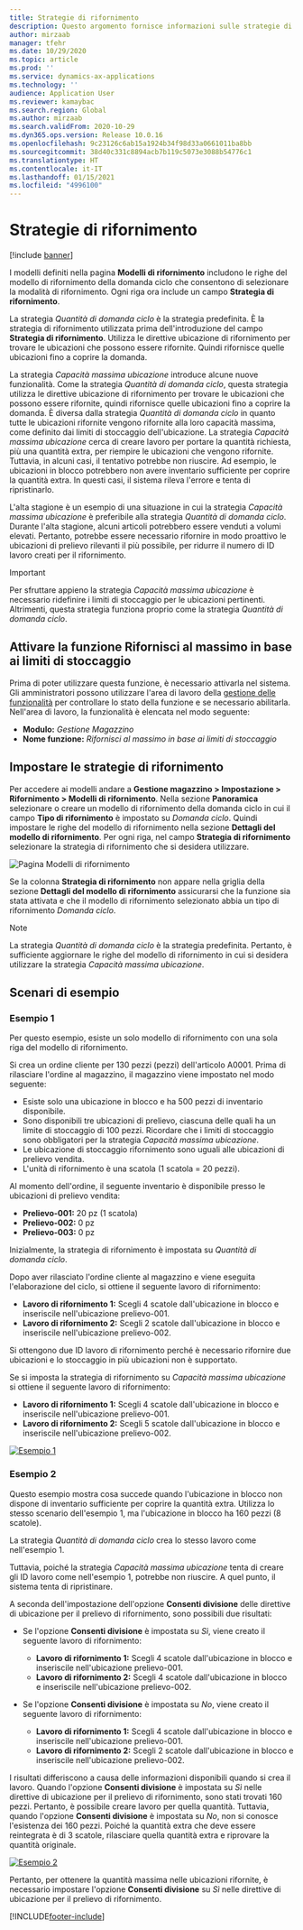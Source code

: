 ```yaml
---
title: Strategie di rifornimento
description: Questo argomento fornisce informazioni sulle strategie di rifornimento e spiega come utilizzare il campo Strategia di rifornimento nelle righe del modello di rifornimento della domanda ciclo per selezionare la modalità di rifornimento.
author: mirzaab
manager: tfehr
ms.date: 10/29/2020
ms.topic: article
ms.prod: ''
ms.service: dynamics-ax-applications
ms.technology: ''
audience: Application User
ms.reviewer: kamaybac
ms.search.region: Global
ms.author: mirzaab
ms.search.validFrom: 2020-10-29
ms.dyn365.ops.version: Release 10.0.16
ms.openlocfilehash: 9c23126c6ab15a1924b34f98d33a0661011ba8bb
ms.sourcegitcommit: 38d40c331c8894acb7b119c5073e3088b54776c1
ms.translationtype: HT
ms.contentlocale: it-IT
ms.lasthandoff: 01/15/2021
ms.locfileid: "4996100"
---
```

# <a name="replenishment-strategies"></a>Strategie di rifornimento

[!include [banner](../includes/banner.md)]

I modelli definiti nella pagina **Modelli di rifornimento** includono le righe del modello di rifornimento della domanda ciclo che consentono di selezionare la modalità di rifornimento. Ogni riga ora include un campo **Strategia di rifornimento**.

La strategia *Quantità di domanda ciclo* è la strategia predefinita. È la strategia di rifornimento utilizzata prima dell'introduzione del campo **Strategia di rifornimento**. Utilizza le direttive ubicazione di rifornimento per trovare le ubicazioni che possono essere rifornite. Quindi rifornisce quelle ubicazioni fino a coprire la domanda.

La strategia *Capacità massima ubicazione* introduce alcune nuove funzionalità. Come la strategia *Quantità di domanda ciclo*, questa strategia utilizza le direttive ubicazione di rifornimento per trovare le ubicazioni che possono essere rifornite, quindi rifornisce quelle ubicazioni fino a coprire la domanda. È diversa dalla strategia *Quantità di domanda ciclo* in quanto tutte le ubicazioni rifornite vengono rifornite alla loro capacità massima, come definito dai limiti di stoccaggio dell'ubicazione. La strategia *Capacità massima ubicazione* cerca di creare lavoro per portare la quantità richiesta, più una quantità extra, per riempire le ubicazioni che vengono rifornite. Tuttavia, in alcuni casi, il tentativo potrebbe non riuscire. Ad esempio, le ubicazioni in blocco potrebbero non avere inventario sufficiente per coprire la quantità extra. In questi casi, il sistema rileva l'errore e tenta di ripristinarlo.

L'alta stagione è un esempio di una situazione in cui la strategia *Capacità massima ubicazione* è preferibile alla strategia *Quantità di domanda ciclo*. Durante l'alta stagione, alcuni articoli potrebbero essere venduti a volumi elevati. Pertanto, potrebbe essere necessario rifornire in modo proattivo le ubicazioni di prelievo rilevanti il più possibile, per ridurre il numero di ID lavoro creati per il rifornimento.

> [!IMPORTANT]
> Per sfruttare appieno la strategia *Capacità massima ubicazione* è necessario ridefinire i limiti di stoccaggio per le ubicazioni pertinenti. Altrimenti, questa strategia funziona proprio come la strategia *Quantità di domanda ciclo*.

## <a name="turn-on-the-replenish-to-max-based-on-stocking-limits-feature"></a>Attivare la funzione Rifornisci al massimo in base ai limiti di stoccaggio

Prima di poter utilizzare questa funzione, è necessario attivarla nel sistema. Gli amministratori possono utilizzare l'area di lavoro della [gestione delle funzionalità](../../fin-ops-core/fin-ops/get-started/feature-management/feature-management-overview.md) per controllare lo stato della funzione e se necessario abilitarla. Nell'area di lavoro, la funzionalità è elencata nel modo seguente:

- **Modulo:** *Gestione Magazzino*
- **Nome funzione:** *Rifornisci al massimo in base ai limiti di stoccaggio*

## <a name="set-up-replenishment-strategies"></a>Impostare le strategie di rifornimento

Per accedere ai modelli andare a **Gestione magazzino \> Impostazione \> Rifornimento \> Modelli di rifornimento**. Nella sezione **Panoramica** selezionare o creare un modello di rifornimento della domanda ciclo in cui il campo **Tipo di rifornimento** è impostato su *Domanda ciclo*. Quindi impostare le righe del modello di rifornimento nella sezione **Dettagli del modello di rifornimento**. Per ogni riga, nel campo **Strategia di rifornimento** selezionare la strategia di rifornimento che si desidera utilizzare.

![Pagina Modelli di rifornimento](media/ReplenTempWaveDmdMaxLocCap.png "Pagina Modelli di rifornimento")

Se la colonna **Strategia di rifornimento** non appare nella griglia della sezione **Dettagli del modello di rifornimento** assicurarsi che la funzione sia stata attivata e che il modello di rifornimento selezionato abbia un tipo di rifornimento *Domanda ciclo*.

> [!NOTE]
> La strategia *Quantità di domanda ciclo* è la strategia predefinita. Pertanto, è sufficiente aggiornare le righe del modello di rifornimento in cui si desidera utilizzare la strategia *Capacità massima ubicazione*.

## <a name="example-scenarios"></a>Scenari di esempio

### <a name="example-1"></a>Esempio 1

Per questo esempio, esiste un solo modello di rifornimento con una sola riga del modello di rifornimento.

Si crea un ordine cliente per 130 pezzi (pezzi) dell'articolo A0001. Prima di rilasciare l'ordine al magazzino, il magazzino viene impostato nel modo seguente:

- Esiste solo una ubicazione in blocco e ha 500 pezzi di inventario disponibile.
- Sono disponibili tre ubicazioni di prelievo, ciascuna delle quali ha un limite di stoccaggio di 100 pezzi. Ricordare che i limiti di stoccaggio sono obbligatori per la strategia *Capacità massima ubicazione*.
- Le ubicazione di stoccaggio rifornimento sono uguali alle ubicazioni di prelievo vendita.
- L'unità di rifornimento è una scatola (1 scatola = 20 pezzi).

Al momento dell'ordine, il seguente inventario è disponibile presso le ubicazioni di prelievo vendita:

- **Prelievo-001:** 20 pz (1 scatola)
- **Prelievo-002:** 0 pz
- **Prelievo-003:** 0 pz

Inizialmente, la strategia di rifornimento è impostata su *Quantità di domanda ciclo*.

Dopo aver rilasciato l'ordine cliente al magazzino e viene eseguita l'elaborazione del ciclo, si ottiene il seguente lavoro di rifornimento:

- **Lavoro di rifornimento 1:** Scegli 4 scatole dall'ubicazione in blocco e inseriscile nell'ubicazione prelievo-001.
- **Lavoro di rifornimento 2:** Scegli 2 scatole dall'ubicazione in blocco e inseriscile nell'ubicazione prelievo-002.

Si ottengono due ID lavoro di rifornimento perché è necessario rifornire due ubicazioni e lo stoccaggio in più ubicazioni non è supportato.

Se si imposta la strategia di rifornimento su *Capacità massima ubicazione* si ottiene il seguente lavoro di rifornimento:

- **Lavoro di rifornimento 1:** Scegli 4 scatole dall'ubicazione in blocco e inseriscile nell'ubicazione prelievo-001.
- **Lavoro di rifornimento 2:** Scegli 5 scatole dall'ubicazione in blocco e inseriscile nell'ubicazione prelievo-002.

[![Esempio 1](media/ReplenTemp_example_1.png "Esempio 1")](media/ReplenTemp_example_1_large.png)

### <a name="example-2"></a>Esempio 2

Questo esempio mostra cosa succede quando l'ubicazione in blocco non dispone di inventario sufficiente per coprire la quantità extra. Utilizza lo stesso scenario dell'esempio 1, ma l'ubicazione in blocco ha 160 pezzi (8 scatole).

La strategia *Quantità di domanda ciclo* crea lo stesso lavoro come nell'esempio 1.

Tuttavia, poiché la strategia *Capacità massima ubicazione* tenta di creare gli ID lavoro come nell'esempio 1, potrebbe non riuscire. A quel punto, il sistema tenta di ripristinare.

A seconda dell'impostazione dell'opzione **Consenti divisione** delle direttive di ubicazione per il prelievo di rifornimento, sono possibili due risultati:

- Se l'opzione **Consenti divisione** è impostata su *Sì*, viene creato il seguente lavoro di rifornimento:

    - **Lavoro di rifornimento 1:** Scegli 4 scatole dall'ubicazione in blocco e inseriscile nell'ubicazione prelievo-001.
    - **Lavoro di rifornimento 2:** Scegli 4 scatole dall'ubicazione in blocco e inseriscile nell'ubicazione prelievo-002.

- Se l'opzione **Consenti divisione** è impostata su *No*, viene creato il seguente lavoro di rifornimento:

    - **Lavoro di rifornimento 1:** Scegli 4 scatole dall'ubicazione in blocco e inseriscile nell'ubicazione prelievo-001.
    - **Lavoro di rifornimento 2:** Scegli 2 scatole dall'ubicazione in blocco e inseriscile nell'ubicazione prelievo-002.

I risultati differiscono a causa delle informazioni disponibili quando si crea il lavoro. Quando l'opzione **Consenti divisione** è impostata su *Sì* nelle direttive di ubicazione per il prelievo di rifornimento, sono stati trovati 160 pezzi. Pertanto, è possibile creare lavoro per quella quantità. Tuttavia, quando l'opzione **Consenti divisione** è impostata su *No*, non si conosce l'esistenza dei 160 pezzi. Poiché la quantità extra che deve essere reintegrata è di 3 scatole, rilasciare quella quantità extra e riprovare la quantità originale.

[![Esempio 2](media/ReplenTemp_example_2.png "Esempio 2")](media/ReplenTemp_example_2_large.png)

Pertanto, per ottenere la quantità massima nelle ubicazioni rifornite, è necessario impostare l'opzione **Consenti divisione** su *Sì* nelle direttive di ubicazione per il prelievo di rifornimento.


[!INCLUDE[footer-include](../../includes/footer-banner.md)]